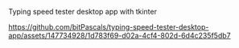 Typing speed tester desktop app with tkinter

https://github.com/bitPascals/typing-speed-tester-desktop-app/assets/147734928/1d783f69-d02a-4cf4-802d-6d4c235f5db7

